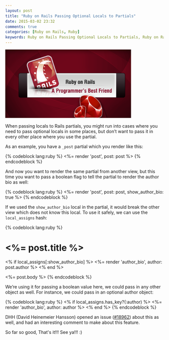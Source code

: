 ```yaml
---
layout: post
title: "Ruby on Rails Passing Optional Locals to Partials"
date: 2015-03-02 23:32
comments: true
categories: [Ruby on Rails, Ruby]
keywords: Ruby on Rails Passing Optional Locals to Partials, Ruby on Rails Passing Optional Locals to Partial
---
```


<p>
  <img src="/images/ruby_on_rails.png" width="400" alt="Ruby on Rails Passing Optional Locals to Partials" />
</p>

<p>
  When passing locals to Rails partials, you might run into cases where you need to pass optional locals in some places, but don’t want to pass it in every other place where you use the partial.
</p>

<p>
  As an example, you have a <code>_post</code> partial which you render like this:
</p>

{% codeblock lang:ruby %}
<%= render 'post', post: post %>
{% endcodeblock %}

<p>
  And now you want to render the same partial from another view, but this time you want to pass a boolean flag to tell the partial to render the author bio as well:
</p>

{% codeblock lang:ruby %}
<%= render 'post', post: post, show_author_bio: true %>
{% endcodeblock %}

<p>
  If we used the <code>show_author_bio</code> local in the partial, it would break the other view which does not know this local. To use it safely, we can use the <code>local_assigns</code> hash:
</p>

{% codeblock lang:ruby %}
<h1><%= post.title %></h1>

<% if local_assigns[:show_author_bio] %>
  <%= render 'author_bio', author: post.author %>
<% end %>

<%= post.body %>
{% endcodeblock %}

<p>
  We’re using it for passing a boolean value here, we could pass in any other object as well. For instance, we could pass in an optional author object:
</p>

{% codeblock lang:ruby %}
<% if local_assigns.has_key?(:author) %>
  <%= render 'author_bio', author: author %>
<% end %>
{% endcodeblock %}

<p>
  DHH (David Heinemeier Hansson) opened an issue (<a href="https://github.com/rails/rails/issues/18962" target="_blank">#18962</a>) about this as well, and had an interesting comment to make about this feature.
</p>

<p>
  So far so good, That's it!!! See ya!!! :)
</p>
